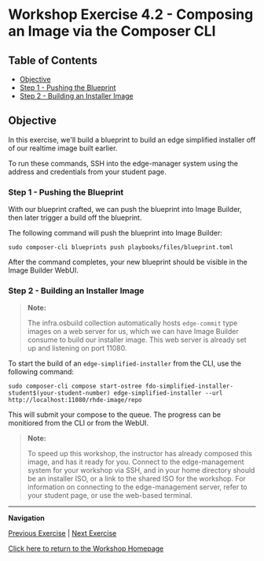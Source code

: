 # Workshop Exercise 4.2 - Composing an Image via the Composer CLI

## Table of Contents

* [Objective](#objective)
* [Step 1 - Pushing the Blueprint](#step-1---crafting-the-blueprint)
* [Step 2 - Building an Installer Image](#step-2---building-an-installer-image)

## Objective

In this exercise, we'll build a blueprint to build an edge simplified installer off of our realtime image built earlier.

To run these commands, SSH into the edge-manager system using the address and credentials from your student page.

### Step 1 - Pushing the Blueprint

With our blueprint crafted, we can push the blueprint into Image Builder, then later trigger a build off the blueprint.

The following command will push the blueprint into Image Builder:
```
sudo composer-cli blueprints push playbooks/files/blueprint.toml
```

After the command completes, your new blueprint should be visible in the Image Builder WebUI.

### Step 2 - Building an Installer Image

> **Note:**
>
> The infra.osbuild collection automatically hosts `edge-commit` type images on a web server for us, which we can have Image Builder consume to build our installer image. This web server is already set up and listening on port 11080.

To start the build of an `edge-simplified-installer` from the CLI, use the following command:
```
sudo composer-cli compose start-ostree fdo-simplified-installer-student$(your-student-number) edge-simplified-installer --url http://localhost:11080/rhde-image/repo
```

This will submit your compose to the queue. The progress can be monitiored from the CLI or from the WebUI.

> **Note:**
>
> To speed up this workshop, the instructor has already composed this image, and has it ready for you. Connect to the edge-management system for your workshop via SSH, and in your home directory should be an installer ISO, or a link to the shared ISO for the workshop. For information on connecting to the edge-management server, refer to your student page, or use the web-based terminal.

---
**Navigation**

[Previous Exercise](../4.1-build-blueprint) | [Next Exercise](../5.1-device-manufacturer-image)

[Click here to return to the Workshop Homepage](../README.md)



